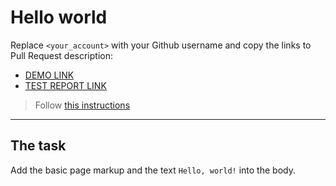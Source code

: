 # Hello world

Replace `<your_account>` with your Github username and copy the links to Pull Request description:

- [DEMO LINK](https://fatihsamur.github.io/layout_hello-world/)
- [TEST REPORT LINK](https://<your_account>.github.io/layout_hello-world/report/html_report/)

> Follow [this instructions](https://mate-academy.github.io/layout_task-guideline/#how-to-solve-the-layout-tasks-on-github)

---

## The task

Add the basic page markup and the text `Hello, world!` into the body.
